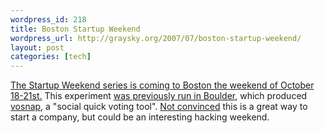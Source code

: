 ```yaml
--- 
wordpress_id: 218
title: Boston Startup Weekend
wordpress_url: http://graysky.org/2007/07/boston-startup-weekend/
layout: post
categories: [tech]
---
```

<a href="http://boston.startupweekend.com/">The Startup Weekend series is coming to Boston the weekend of October 18-21st.</a> This experiment <a href="http://www.techcrunch.com/2007/07/07/startupweekend-70-founders-create-company-in-one-weekend/">was previously run in Boulder</a>, which produced <a href="http://vosnap.com/">vosnap</a>, a "social quick voting tool". <a href="http://www.uncov.com/2007/7/10/vosnap-an-overnight-delivery-of-fail">Not convinced</a> this is a great way to start a company, but could be an interesting hacking weekend. 
